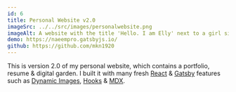 ```yaml
---
id: 6
title: Personal Website v2.0
imageSrc: ../../src/images/personalwebsite.png
imageAlt: A website with the title 'Hello. I am Elly' next to a girl sitting with her laptop
demo: https://naeempro.gatsbyjs.io/
github: https://github.com/mkn1920
---
```


This is version 2.0 of my personal website, which contains a portfolio, resume & digital garden. I built it with many fresh [React](https://reactjs.org/) & [Gatsby](https://www.gatsbyjs.com/) features such as [Dynamic Images](https://www.gatsbyjs.com/docs/how-to/images-and-media/using-gatsby-plugin-image/#dynamic-images), [Hooks](https://reactjs.org/docs/hooks-intro.html) & [MDX](https://mdxjs.com/).
